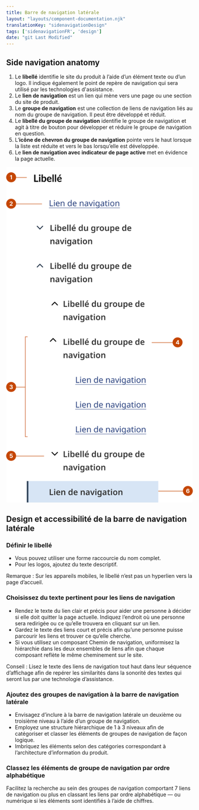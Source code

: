 ```yaml
---
title: Barre de navigation latérale
layout: "layouts/component-documentation.njk"
translationKey: "sidenavigationDesign"
tags: ['sidenavigationFR', 'design']
date: "git Last Modified"
---
```


## Side navigation anatomy

<ol class="anatomy-list">
  <li>Le <strong>libellé</strong> identifie le site du produit à l’aide d’un élément texte ou d’un logo. Il indique également le point de repère de navigation qui sera utilisé par les technologies d'assistance.</li>
  <li>Le <strong>lien de navigation</strong> est un lien qui mène vers une page ou une section du site de produit.</li>
  <li>Le <strong>groupe de navigation</strong> est une collection de liens de navigation liés au nom du groupe de navigation. Il peut être développé et réduit.</li>
  <li>Le <strong>libellé du groupe de navigation</strong> identifie le groupe de navigation et agit à titre de bouton pour développer et réduire le groupe de navigation en question.</li>
  <li>L’<strong>icône de chevron du groupe de navigation</strong> pointe vers le haut lorsque la liste est réduite et vers le bas lorsqu’elle est développée.</li>
  <li>Le <strong>lien de navigation avec indicateur de page active</strong> met en évidence la page actuelle.</li>
</ol>

<img class="b-sm b-default p-400" src="/images/fr/components/anatomy/gcds-side-nav-anatomy.svg" alt="L'anatomie du composant barre de navigation latérale identifiant le libellé, le lien de navigation, le groupe de navigation, le libellé du groupe de navigation, l'icône de chevron du groupe de navigation, le lien de navigation avec indicateur de page active."/>

## Design et accessibilité de la barre de navigation latérale

### Définir le libellé

- Vous pouvez utiliser une forme raccourcie du nom complet.
- Pour les logos, ajoutez du texte descriptif.

Remarque : Sur les appareils mobiles, le libellé n’est pas un hyperlien vers la page d’accueil.

### Choisissez du texte pertinent pour les liens de navigation

- Rendez le texte du lien clair et précis pour aider une personne à décider si elle doit quitter la page actuelle. Indiquez l’endroit où une personne sera redirigée ou ce qu’elle trouvera en cliquant sur un lien.
- Gardez le texte des liens court et précis afin qu’une personne puisse parcourir les liens et trouver ce qu’elle cherche.
- Si vous utilisez un composant Chemin de navigation, uniformisez la hiérarchie dans les deux ensembles de liens afin que chaque composant reflète le même cheminement sur le site.  

Conseil : Lisez le texte des liens de navigation tout haut dans leur séquence d’affichage afin de repérer les similarités dans la sonorité des textes qui seront lus par une technologie d’assistance.

### Ajoutez des groupes de navigation à la barre de navigation latérale

- Envisagez d’inclure à la barre de navigation latérale un deuxième ou troisième niveau à l’aide d’un groupe de navigation.
- Employez une structure hiérarchique de 1 à 3 niveaux afin de catégoriser et classer les éléments de groupes de navigation de façon logique.  
- Imbriquez les éléments selon des catégories correspondant à l’architecture d’information du produit.

### Classez les éléments de groupe de navigation par ordre alphabétique

Facilitez la recherche au sein des groupes de navigation comportant 7 liens de navigation ou plus en classant les liens par ordre alphabétique — ou numérique si les éléments sont identifiés à l’aide de chiffres.
